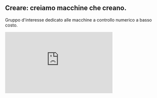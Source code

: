 ## Creare: creiamo macchine che creano.

Gruppo d'interesse dedicato alle macchine a controllo numerico a basso costo.

<iframe src="https://discord.com/widget?id=913177412580311100&theme=dark" width="350" height="200" allowtransparency="true" frameborder="0" sandbox="allow-popups allow-popups-to-escape-sandbox allow-same-origin allow-scripts"></iframe>
